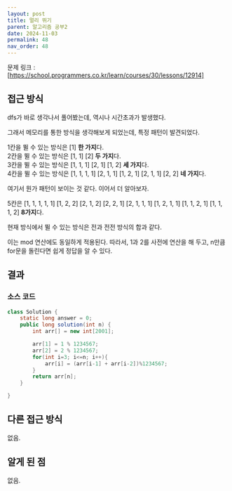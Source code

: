 ```yaml
---
layout: post
title: 멀리 뛰기
parent: 알고리즘 공부2
date: 2024-11-03
permalink: 48
nav_order: 48
---
```


문제 링크 : [https://school.programmers.co.kr/learn/courses/30/lessons/12914]

## 접근 방식

dfs가 바로 생각나서 풀어봤는데, 역시나 시간초과가 발생했다.

그래서 메모리를 통한 방식을 생각해보게 되었는데, 특정 패턴이 발견되었다.

1칸을 뛸 수 있는 방식은 [1] **한 가지**다.  
2칸을 뛸 수 있는 방식은 [1, 1] [2] **두 가지**다.  
3칸을 뛸 수 있는 방식은 [1, 1, 1] [2, 1] [1, 2] **세 가지**다.  
4칸을 뛸 수 있는 방식은 [1, 1, 1, 1] [2, 1, 1] [1, 2, 1] [2, 1, 1] [2, 2] **네 가지**다.

여기서 뭔가 패턴이 보이는 것 같다. 이어서 더 알아보자.

5칸은 [1, 1, 1, 1, 1] [1, 2, 2] [2, 1, 2] [2, 2, 1] [2, 1, 1, 1] [1, 2, 1, 1] [1, 1, 2, 1] [1, 1, 1, 2] **8가지**다.

현재 방식에서 뛸 수 있는 방식은 전과 전전 방식의 합과 같다.

이는 mod 연산에도 동일하게 적용된다. 따라서, 1과 2를 사전에 연산을 해 두고, n만큼 for문을 돌린다면 쉽게 정답을 알 수 있다.

## 결과

### 소스 코드

```java
class Solution {
    static long answer = 0;
    public long solution(int n) {
        int arr[] = new int[2001];

        arr[1] = 1 % 1234567;
        arr[2] = 2 % 1234567;
        for(int i=3; i<=n; i++){
            arr[i] = (arr[i-1] + arr[i-2])%1234567;
        }
        return arr[n];
    }

}
```

## 다른 접근 방식

없음.

## 알게 된 점

없음.

[https://school.programmers.co.kr/learn/courses/30/lessons/12914]: https://school.programmers.co.kr/learn/courses/30/lessons/12914
